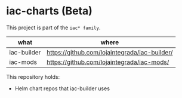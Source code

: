 # iac-charts (Beta)

This project is part of the `iac* family`.

| what            | where                                             |
|---              | ---                                               |
| iac-builder     | https://github.com/lojaintegrada/iac-builder/     |
| iac-mods        | https://github.com/lojaintegrada/iac-mods/        |

This repository holds:
- Helm chart repos that iac-builder uses

